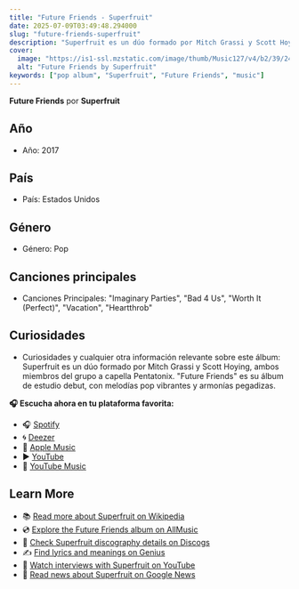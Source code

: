 ```yaml
---
title: "Future Friends - Superfruit"
date: 2025-07-09T03:49:48.294000
slug: "future-friends-superfruit"
description: "Superfruit es un dúo formado por Mitch Grassi y Scott Hoying, ambos miembros del grupo a capella Pentatonix."
cover:
  image: "https://is1-ssl.mzstatic.com/image/thumb/Music127/v4/b2/39/24/b2392404-1210-99ae-9f13-ac9f481a0c3e/886446581019.jpg/500x500bb.jpg"
  alt: "Future Friends by Superfruit"
keywords: ["pop album", "Superfruit", "Future Friends", "music"]
---
```


**Future Friends** por **Superfruit**
## Año
- Año: 2017
## País
- País: Estados Unidos
## Género
- Género: Pop
## Canciones principales
- Canciones Principales: "Imaginary Parties", "Bad 4 Us", "Worth It (Perfect)", "Vacation", "Heartthrob"
## Curiosidades
- Curiosidades y cualquier otra información relevante sobre este álbum: Superfruit es un dúo formado por Mitch Grassi y Scott Hoying, ambos miembros del grupo a capella Pentatonix. "Future Friends" es su álbum de estudio debut, con melodías pop vibrantes y armonías pegadizas.



**🎧 Escucha ahora en tu plataforma favorita:**

- 🎧 [Spotify](https://open.spotify.com/search/Future%20Friends%20Superfruit)
- 🌀 [Deezer](https://www.deezer.com/search/Future%20Friends%20Superfruit)
- 🍎 [Apple Music](https://music.apple.com/search?term=Future%20Friends%20Superfruit)
- ▶️ [YouTube](https://www.youtube.com/results?search_query=Future%20Friends%20Superfruit)
- 🎵 [YouTube Music](https://music.youtube.com/search?q=Future%20Friends%20Superfruit)

## Learn More

- 📚 [Read more about Superfruit on Wikipedia](https://en.wikipedia.org/wiki/Superfruit)
- 💿 [Explore the Future Friends album on AllMusic](https://www.allmusic.com/search/albums/Future+Friends)
- 📀 [Check Superfruit discography details on Discogs](https://www.discogs.com/search/?q=Future+Friends+Superfruit&type=all)
- ✍️ [Find lyrics and meanings on Genius](https://genius.com/search?q=Future+Friends%20Superfruit)
- 🎤 [Watch interviews with Superfruit on YouTube](https://www.youtube.com/results?search_query=Superfruit+interview)
- 📰 [Read news about Superfruit on Google News](https://news.google.com/search?q=Superfruit)